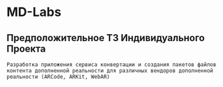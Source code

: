# MD-Labs

## Предположительное ТЗ Индивидуального Проекта

`
Разработка приложения сервиса конвертации и создания пакетов файлов контента дополненной реальности для различных вендоров дополненной реальности (ARCode, ARKit, WebAR)
`